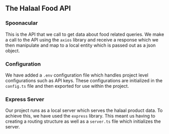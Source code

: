 ## The Halaal Food API

### Spoonacular
This is the API that we call to get data about food related queries. We make a call to the API using the `axios` library and receive a response which we then manipulate and map to a local entity which is passed out as a json object.

### Configuration
We have added a `.env` configuration file which handles project level configurations such as API keys. These configurations are initialized in the `config.ts` file and then exported for use within the project.

### Express Server
Our project runs as a local server which serves the halaal product data. To achieve this, we have used the `express` library. This meant us having to creating a routing structure as well as a `server.ts` file which initializes the server.

